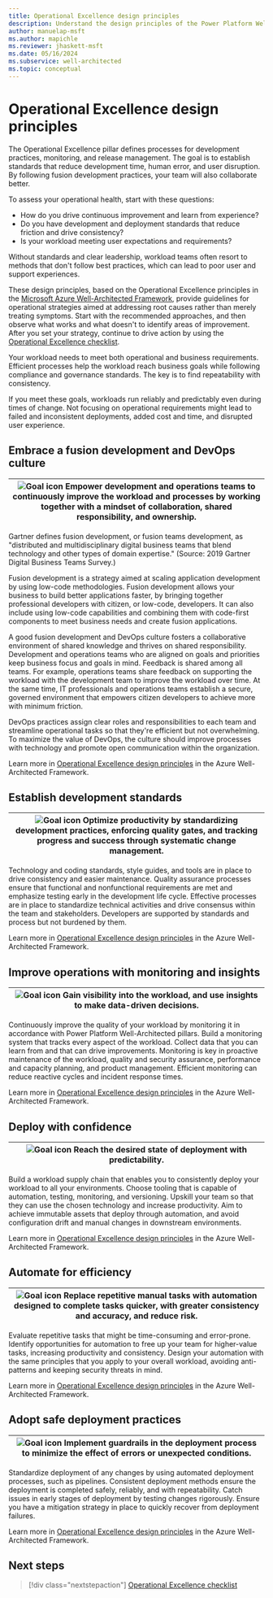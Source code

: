 ```yaml
---
title: Operational Excellence design principles
description: Understand the design principles of the Power Platform Well-Architected Operational Excellence pillar.
author: manuelap-msft
ms.author: mapichle
ms.reviewer: jhaskett-msft
ms.date: 05/16/2024
ms.subservice: well-architected
ms.topic: conceptual
---
```


# Operational Excellence design principles

The Operational Excellence pillar defines processes for development practices, monitoring, and release management. The goal is to establish standards that reduce development time, human error, and user disruption. By following fusion development practices, your team will also collaborate better.

To assess your operational health, start with these questions:

- How do you drive continuous improvement and learn from experience?
- Do you have development and deployment standards that reduce friction and drive consistency?
- Is your workload meeting user expectations and requirements?

Without standards and clear leadership, workload teams often resort to methods that don't follow best practices, which can lead to poor user and support experiences.

These design principles, based on the Operational Excellence principles in the [Microsoft Azure Well-Architected Framework](/azure/well-architected/reliability/principles), provide guidelines for operational strategies aimed at addressing root causes rather than merely treating symptoms. Start with the recommended approaches, and then observe what works and what doesn't to identify areas of improvement. After you set your strategy, continue to drive action by using the [Operational Excellence checklist](./checklist.md).

Your workload needs to meet both operational and business requirements. Efficient processes help the workload reach business goals while following compliance and governance standards. The key is to find repeatability with consistency.

If you meet these goals, workloads run reliably and predictably even during times of change. Not focusing on operational requirements might lead to failed and inconsistent deployments, added cost and time, and disrupted user experience.

## Embrace a fusion development and DevOps culture

|![Goal icon](../_images/goal.svg) Empower development and operations teams to continuously improve the workload and processes by working together with a mindset of collaboration, shared responsibility, and ownership.|
|--|

Gartner defines fusion development, or fusion teams development, as "distributed and multidisciplinary digital business teams that blend technology and other types of domain expertise." (Source: 2019 Gartner Digital Business Teams Survey.)

Fusion development is a strategy aimed at scaling application development by using low-code methodologies. Fusion development allows your business to build better applications faster, by bringing together professional developers with citizen, or low-code, developers. It can also include using low-code capabilities and combining them with code-first components to meet business needs and create fusion applications.

A good fusion development and DevOps culture fosters a collaborative environment of shared knowledge and thrives on shared responsibility. Development and operations teams who are aligned on goals and priorities keep business focus and goals in mind. Feedback is shared among all teams. For example, operations teams share feedback on supporting the workload with the development team to improve the workload over time. At the same time, IT professionals and operations teams establish a secure, governed environment that empowers citizen developers to achieve more with minimum friction.

DevOps practices assign clear roles and responsibilities to each team and streamline operational tasks so that they're efficient but not overwhelming. To maximize the value of DevOps, the culture should improve processes with technology and promote open communication within the organization.

Learn more in [Operational Excellence design principles](/azure/well-architected/operational-excellence/principles#embrace-devops-culture) in the Azure Well-Architected Framework.

## Establish development standards

|![Goal icon](../_images/goal.svg) Optimize productivity by standardizing development practices, enforcing quality gates, and tracking progress and success through systematic change management.|
|--|

Technology and coding standards, style guides, and tools are in place to drive consistency and easier maintenance. Quality assurance processes ensure that functional and nonfunctional requirements are met and emphasize testing early in the development life cycle. Effective processes are in place to standardize technical activities and drive consensus within the team and stakeholders. Developers are supported by standards and process but not burdened by them.

Learn more in [Operational Excellence design principles](/azure/well-architected/operational-excellence/principles#establish-development-standards) in the Azure Well-Architected Framework.

## Improve operations with monitoring and insights

|![Goal icon](../_images/goal.svg) Gain visibility into the workload, and use insights to make data-driven decisions.|
|--|

Continuously improve the quality of your workload by monitoring it in accordance with Power Platform Well-Architected pillars. Build a monitoring system that tracks every aspect of the workload. Collect data that you can learn from and that can drive improvements. Monitoring is key in proactive maintenance of the workload, quality and security assurance, performance and capacity planning, and product management. Efficient monitoring can reduce reactive cycles and incident response times.

Learn more in [Operational Excellence design principles](/azure/well-architected/operational-excellence/principles#evolve-operations-with-observability) in the Azure Well-Architected Framework.

## Deploy with confidence

|![Goal icon](../_images/goal.svg) Reach the desired state of deployment with predictability.|
|--|

Build a workload supply chain that enables you to consistently deploy your workload to all your environments. Choose tooling that is capable of automation, testing, monitoring, and versioning. Upskill your team so that they can use the chosen technology and increase productivity. Aim to achieve immutable assets that deploy through automation, and avoid configuration drift and manual changes in downstream environments.

Learn more in [Operational Excellence design principles](/azure/well-architected/operational-excellence/principles#deploy-with-confidence) in the Azure Well-Architected Framework.

## Automate for efficiency

|![Goal icon](../_images/goal.svg) Replace repetitive manual tasks with automation designed to complete tasks quicker, with greater consistency and accuracy, and reduce risk.|
|--|

Evaluate repetitive tasks that might be time-consuming and error-prone. Identify opportunities for automation to free up your team for higher-value tasks, increasing productivity and consistency. Design your automation with the same principles that you apply to your overall workload, avoiding anti-patterns and keeping security threats in mind.

Learn more in [Operational Excellence design principles](/azure/well-architected/operational-excellence/principles#automate-for-efficiency) in the Azure Well-Architected Framework.

## Adopt safe deployment practices

|![Goal icon](../_images/goal.svg) Implement guardrails in the deployment process to minimize the effect of errors or unexpected conditions.|
|--|

Standardize deployment of any changes by using automated deployment processes, such as pipelines. Consistent deployment methods ensure the deployment is completed safely, reliably, and with repeatability. Catch issues in early stages of deployment by testing changes rigorously. Ensure you have a mitigation strategy in place to quickly recover from deployment failures.

Learn more in [Operational Excellence design principles](/azure/well-architected/operational-excellence/principles#adopt-safe-deployment-practices) in the Azure Well-Architected Framework.

## Next steps

> [!div class="nextstepaction"]
> [Operational Excellence checklist](checklist.md)
